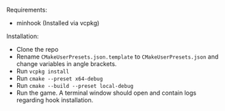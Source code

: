 Requirements:
* minhook (Installed via vcpkg)

Installation:
* Clone the repo
* Rename `CMakeUserPresets.json.template` to `CMakeUserPresets.json` and change variables in angle brackets.
* Run `vcpkg install`
* Run `cmake --preset x64-debug`
* Run `cmake --build --preset local-debug`
* Run the game. A terminal window should open and contain logs regarding hook installation.
